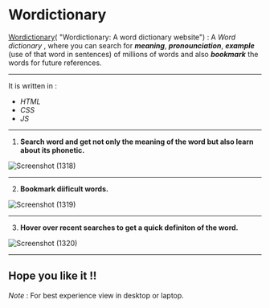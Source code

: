 # Wordictionary

[Wordictionary](https://github.com/ayushsharma-1/Dictionary-WordWell)( "Wordictionary: A word dictionary website") : A _Word dictionary_ , where you can search for ***meaning***, ***pronounciation***, ***example*** (use of that word in sentences) of millions of  words and also ***bookmark*** the words for future references. 

- - - -

 It is written in :

*   _HTML_
*   _CSS_
*   _JS_
                                
- - - -
1. **Search word and get not only the  meaning of the word but also learn about its phonetic.**


![Screenshot (1318)]()

- - - -
2. **Bookmark diificult words.**


![Screenshot (1319)]()

- - - -
3. **Hover over recent searches to get a quick definiton of the word.**


![Screenshot (1320)]()

- - - -
## Hope you like it !!

_Note_ : For best experience view in desktop or laptop.
